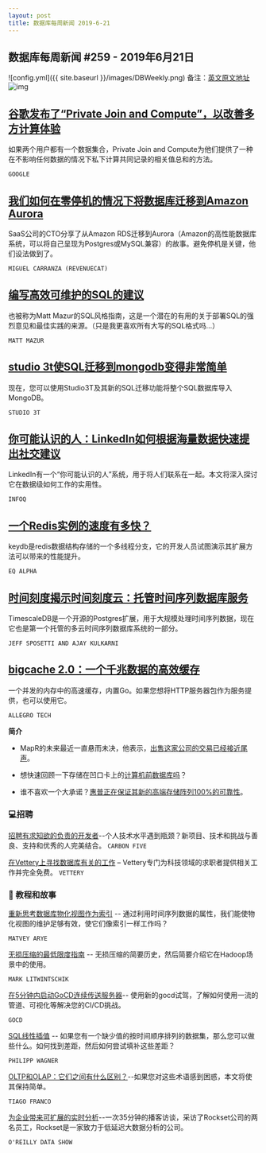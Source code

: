 ```yaml
---
layout: post
title: 数据库每周新闻 2019-6-21
---
```


## 数据库每周新闻 #259 - 2019年6月21日
![config.yml]({{ site.baseurl }}/images/DBWeekly.png)
备注：[英文原文地址](https://dbweekly.com/issues/259)
![img](https://res.cloudinary.com/cpress/image/upload/w_1280,e_sharpen:60/ueqppzrncljvnkuxrgwu.jpg)

## [谷歌发布了“Private Join and Compute”，以改善多方计算体验](https://security.googleblog.com/2019/06/helping-organizations-do-more-without-collecting-more-data.html)
如果两个用户都有一个数据集合，Private Join and Compute为他们提供了一种在不影响任何数据的情况下私下计算共同记录的相关值总和的方法。

`GOOGLE`

## [我们如何在零停机的情况下将数据库迁移到Amazon Aurora](https://www.revenuecat.com/2019/06/19/aurora-migration-zero-downtime)
SaaS公司的CTO分享了从Amazon RDS迁移到Aurora（Amazon的高性能数据库系统，可以将自己呈现为Postgres或MySQL兼容）的故事。避免停机是关键，他们设法做到了。

`MIGUEL CARRANZA (REVENUECAT)`

## [编写高效可维护的SQL的建议](https://github.com/mattm/sql-style-guide)

也被称为Matt Mazur的SQL风格指南，这是一个潜在的有用的关于部署SQL的强烈意见和最佳实践的来源。（只是我更喜欢所有大写的SQL格式吗…）

`MATT MAZUR` 

## [studio 3t使SQL迁移到mongodb变得非常简单](https://studio3t.com/knowledge-base/articles/import-sql-database-to-mongodb/?utm_source=cooper&utm_medium=newsletter&utm_campaign=june13)
现在，您可以使用Studio3T及其新的SQL迁移功能将整个SQL数据库导入MongoDB。

`STUDIO 3T`

## [你可能认识的人：LinkedIn如何根据海量数据快速提出社交建议](https://www.infoq.com/presentations/recommendation-massive-data/)
LinkedIn有一个“你可能认识的人”系统，用于将人们联系在一起。本文将深入探讨它在数据级如何工作的实用性。

`INFOQ`

## [一个Redis实例的速度有多快？](https://docs.keydb.dev/blog/2019/06/17/blog-post/)

keydb是redis数据结构存储的一个多线程分支，它的开发人员试图演示其扩展方法可以带来的性能提升。

`EQ ALPHA`



## [时间刻度揭示时间刻度云：托管时间序列数据库服务](https://blog.timescale.com/timescale-cloud-first-fully-managed-time-series-database-service-runs-on-aws-gcp-azure/)

TimescaleDB是一个开源的Postgres扩展，用于大规模处理时间序列数据，现在它也是第一个托管的多云时间序列数据库系统的一部分。

`JEFF SPOSETTI AND AJAY KULKARNI`



## [bigcache 2.0：一个千兆数据的高效缓存](https://github.com/allegro/bigcache)

一个并发的内存中的高速缓存，内置Go。如果您想将HTTP服务器包作为服务提供，也可以使用它。

`ALLEGRO TECH`



**简介**

- MapR的未来最近一直悬而未决，他表示，[出售这家公司的交易已经接近尾声](https://www.datanami.com/2019/06/18/mapr-says-its-close-to-deal-to-sell-company/)。
- 想快速回顾一下存储在凹口卡上的[计算机前数据库吗](https://hackaday.com/2019/06/18/before-computers-notched-card-databases/)？

- 谁不喜欢一个大承诺？[惠普正在保证其新的高端存储阵列100%的可靠性](https://www.datanami.com/2019/06/18/hpe-guarantees-100-uptime-with-primera-storage/)。



### 💻招聘
[招聘有求知欲的负责的开发者](https://www.keyvalues.com/carbon-five)--个人技术水平遇到瓶颈？新项目、技术和挑战与善良、支持和优秀的人完美结合。
`CARBON FIVE`

[在Vettery上寻找数据库有关的工作](https://www.vettery.com/tech?utm_source=newsletter&utm_medium=cooper-dbweekly&utm_term=tech&utm_content=grouped&utm_campaign=ad-88878) – Vettery专门为科技领域的求职者提供相关工作并完全免费。
`VETTERY`

### 📒 教程和故事

[重新思考数据库物化视图作为索引](https://blog.timescale.com/rethinking-the-database-materialized-view-as-an-index/) -- 通过利用时间序列数据的属性，我们能使物化视图的维护足够有效，使它们像索引一样工作吗？

`MATVEY ARYE`

[无损压缩的最低限度指南](https://tech.marksblogg.com/minimalist-guide-compression.html) -- 无损压缩的简要历史，然后简要介绍它在Hadoop场景中的使用。

`MARK LITWINTSCHIK`



[在5分钟内启动GoCD连续传送服务器](https://www.gocd.org/test-drive-gocd.html?utm_campaign=gocd_test_drive&utm_medium=email&utm_source=cooperpress_db&utm_content=go_website&utm_term=)-- 使用新的gocd试驾，了解如何使用一流的管道、可视化等解决您的CI/CD挑战。

`GOCD`



[SQL线性插值](https://bytefish.de/blog/postgresql_interpolation/) -- 如果您有一个缺少值的按时间顺序排列的数据集，那么您可以做些什么。如何找到差距，然后如何尝试填补这些差距？

`PHILIPP WAGNER`



[OLTP和OLAP：它们之间有什么区别？](https://www.imaginarycloud.com/blog/oltp-vs-olap/)--如果您对这些术语感到困惑，本文将使其保持简单。

`TIAGO FRANCO`



[为企业带来可扩展的实时分析]( https://www.oreilly.com/ideas/bringing-scalable-real-time-analytics-to-the-enterprise)--一次35分钟的播客访谈，采访了Rockset公司的两名员工，Rockset是一家致力于低延迟大数据分析的公司。

`O'REILLY DATA SHOW`